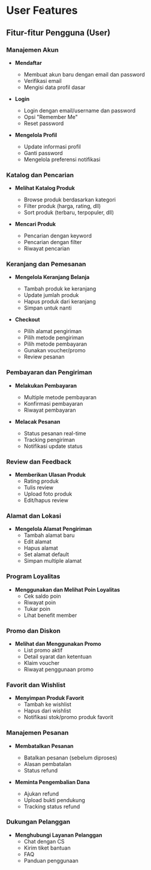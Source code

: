 # User Features

## Fitur-fitur Pengguna (User)

### Manajemen Akun

- **Mendaftar**

  - Membuat akun baru dengan email dan password
  - Verifikasi email
  - Mengisi data profil dasar

- **Login**

  - Login dengan email/username dan password
  - Opsi "Remember Me"
  - Reset password

- **Mengelola Profil**
  - Update informasi profil
  - Ganti password
  - Mengelola preferensi notifikasi

### Katalog dan Pencarian

- **Melihat Katalog Produk**

  - Browse produk berdasarkan kategori
  - Filter produk (harga, rating, dll)
  - Sort produk (terbaru, terpopuler, dll)

- **Mencari Produk**
  - Pencarian dengan keyword
  - Pencarian dengan filter
  - Riwayat pencarian

### Keranjang dan Pemesanan

- **Mengelola Keranjang Belanja**

  - Tambah produk ke keranjang
  - Update jumlah produk
  - Hapus produk dari keranjang
  - Simpan untuk nanti

- **Checkout**
  - Pilih alamat pengiriman
  - Pilih metode pengiriman
  - Pilih metode pembayaran
  - Gunakan voucher/promo
  - Review pesanan

### Pembayaran dan Pengiriman

- **Melakukan Pembayaran**

  - Multiple metode pembayaran
  - Konfirmasi pembayaran
  - Riwayat pembayaran

- **Melacak Pesanan**
  - Status pesanan real-time
  - Tracking pengiriman
  - Notifikasi update status

### Review dan Feedback

- **Memberikan Ulasan Produk**
  - Rating produk
  - Tulis review
  - Upload foto produk
  - Edit/hapus review

### Alamat dan Lokasi

- **Mengelola Alamat Pengiriman**
  - Tambah alamat baru
  - Edit alamat
  - Hapus alamat
  - Set alamat default
  - Simpan multiple alamat

### Program Loyalitas

- **Menggunakan dan Melihat Poin Loyalitas**
  - Cek saldo poin
  - Riwayat poin
  - Tukar poin
  - Lihat benefit member

### Promo dan Diskon

- **Melihat dan Menggunakan Promo**
  - List promo aktif
  - Detail syarat dan ketentuan
  - Klaim voucher
  - Riwayat penggunaan promo

### Favorit dan Wishlist

- **Menyimpan Produk Favorit**
  - Tambah ke wishlist
  - Hapus dari wishlist
  - Notifikasi stok/promo produk favorit

### Manajemen Pesanan

- **Membatalkan Pesanan**

  - Batalkan pesanan (sebelum diproses)
  - Alasan pembatalan
  - Status refund

- **Meminta Pengembalian Dana**
  - Ajukan refund
  - Upload bukti pendukung
  - Tracking status refund

### Dukungan Pelanggan

- **Menghubungi Layanan Pelanggan**
  - Chat dengan CS
  - Kirim tiket bantuan
  - FAQ
  - Panduan penggunaan
